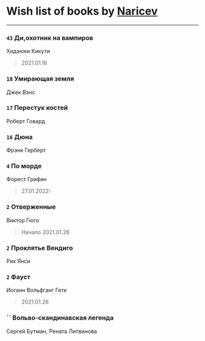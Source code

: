 # Wish list of books by [Naricev](https://plus.google.com/u/0/107090515204537133928/)
---

### `43` Ди,охотник на вампиров
Хидэюки Кикути
> 2021.01.16

### `18` Умирающая земля
Джек Вэнс

### `17` Перестук костей
Роберт Говард

### `16` Дюна
Фрэнк Герберт

### `4` По морде
Форест Грифин
> 27.01.2022-

### `2` Отверженные
Виктор Гюго
> Начало 2021.01.26

### `2` Проклятье Вендиго
Рик Янси

### `2` Фауст
Иоганн Вольфганг Гете
> 2021.01.26

### `` Вольво-скандинавская легенда
Сергей Бутман, Рената Литвинова

